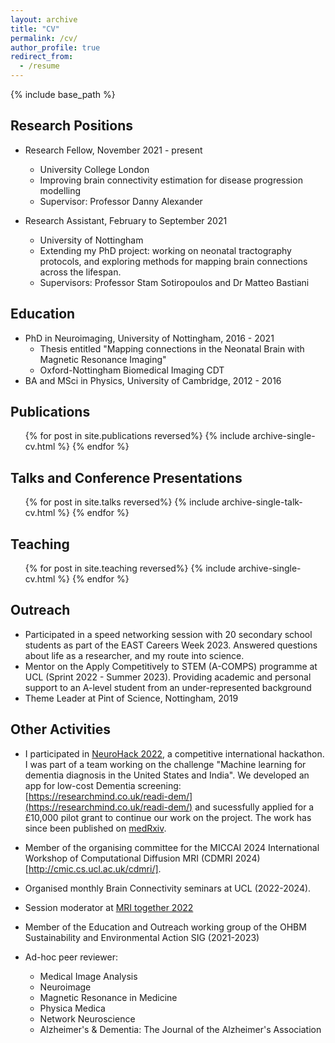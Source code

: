 ```yaml
---
layout: archive
title: "CV"
permalink: /cv/
author_profile: true
redirect_from:
  - /resume
---
```


{% include base_path %}

## Research Positions

* Research Fellow, November 2021 - present
  * University College London
  * Improving brain connectivity estimation for disease progression modelling
  * Supervisor: Professor Danny Alexander

* Research Assistant, February to September 2021
  * University of Nottingham
  * Extending my PhD project: working on neonatal tractography protocols, and exploring methods for mapping brain connections across the lifespan.
  * Supervisors: Professor Stam Sotiropoulos and Dr Matteo Bastiani

## Education

* PhD in Neuroimaging, University of Nottingham, 2016 - 2021
  * Thesis entitled "Mapping connections in the Neonatal Brain with Magnetic Resonance Imaging"
  * Oxford-Nottingham Biomedical Imaging CDT
* BA and MSci in Physics, University of Cambridge, 2012 - 2016
  

## Publications

  <ul>{% for post in site.publications reversed%}
    {% include archive-single-cv.html %}
  {% endfor %}</ul>
  
## Talks and Conference Presentations

  <ul>{% for post in site.talks reversed%}
    {% include archive-single-talk-cv.html %}
  {% endfor %}</ul>
  
## Teaching

  <ul>{% for post in site.teaching reversed%}
    {% include archive-single-cv.html %}
  {% endfor %}</ul>
  
## Outreach

* Participated in a speed networking session with 20 secondary school students as part of the EAST Careers Week 2023. Answered questions about life as a researcher, and my route into science.
* Mentor on the Apply Competitively to STEM (A-COMPS) programme at UCL (Sprint 2022 - Summer 2023). Providing academic and personal support to an A-level student from an under-represented background
* Theme Leader at Pint of Science, Nottingham, 2019

## Other Activities

* I participated in [NeuroHack 2022](https://demondementia.com/neurohack2022/), a competitive international hackathon. I was part of a team working on the challenge "Machine learning for dementia diagnosis in the United States and India". We developed an app for low-cost Dementia screening: [https://researchmind.co.uk/readi-dem/](https://researchmind.co.uk/readi-dem/) and sucessfully applied for a £10,000 pilot grant to continue our work on the project. The work has since been published on [medRxiv](https://www.medrxiv.org/content/10.1101/2023.10.23.23297405v1).

* Member of the organising committee for the MICCAI 2024 International Workshop of Computational Diffusion MRI (CDMRI 2024)[http://cmic.cs.ucl.ac.uk/cdmri/].
* Organised monthly Brain Connectivity seminars at UCL (2022-2024).
* Session moderator at [MRI together 2022](https://mritogether.esmrmb.org)
* Member of the Education and Outreach working group of the OHBM Sustainability and Environmental Action SIG (2021-2023)
* Ad-hoc peer reviewer:
  * Medical Image Analysis 
  * Neuroimage
  * Magnetic Resonance in Medicine
  * Physica Medica
  * Network Neuroscience
  * Alzheimer's & Dementia: The Journal of the Alzheimer's Association
